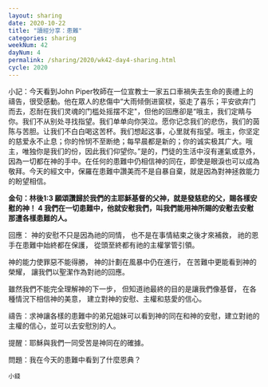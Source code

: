 ```yaml
---
layout: sharing
date: 2020-10-22
title: "讀經分享：患難"
categories: sharing
weekNum: 42
dayNum: 4
permalink: /sharing/2020/wk42-day4-sharing.html
cycle: 2020
---
```


小記：今天看到John Piper牧師在一位宣教士一家五口車禍失去生命的喪禮上的禱告，很受感動。他在眾人的悲傷中“大雨倾倒进窗棂，驱走了喜乐；平安欲弃门而去，忍耐在我们灵魂的门槛处摇摆不定"，但他的回應卻是“哦主，我们定睛与你。我们不从别处寻找指望。我们单单向你哭泣。愿你记念我们的悲伤，我们的茵陈与苦胆。让我们不白白喝这苦杯。我们想起这事，心里就有指望。哦主，你坚定的慈爱永不止息；你的怜悯不至断绝；每早晨都是新的；你的诚实极其广大。哦主，唯独你是我们的份，因此我们仰望你。”是的，門徒的生活中沒有運氣或意外，因為一切都在神的手中。在任何的患難中仍相信神的同在，即使是眼淚也可以成為敬拜。今天的經文中，保羅在患難中讚美而不是自暴自棄，就是因為對神拯救能力的盼望相信。

**金句：林後1:3 願頌讚歸於我們的主耶穌基督的父神，就是發慈悲的父，賜各樣安慰的神！ 4 我們在一切患難中，他就安慰我們，叫我們能用神所賜的安慰去安慰那遭各樣患難的人。**

回應：
神的安慰不只是因為祂的同情，
也不是在事情結束之後才來補救，
祂的恩手在患難中始終都在保護，
從頭至終都有祂的主權掌管引領。

神的能力使罪惡不能得勝，
神的計劃在風暴中仍在進行，
在苦難中更能看到神的榮耀，
讓我們以聖潔作為對祂的回應。

雖然我們不能完全理解神的下一步，
但知道祂最終的目的是讓我們像基督，
在各種情況下相信神的美意，
建立對神的安慰、主權和慈愛的信心。

禱告：求神讓各樣的患難中的弟兄姐妹可以看到神的同在和神的安慰，建立對祂的主權的信心，並可以去安慰別的人。

提醒：耶穌與我們一同受苦是神同在的確據。

問題：我在今天的患難中看到了什麼恩典？

`小錢`
